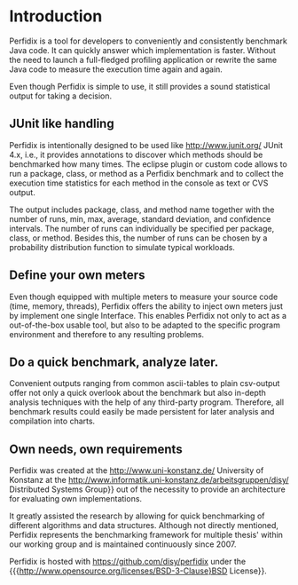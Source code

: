 <!--~
~
~~ Copyright (c) 2011, University of Konstanz, Distributed Systems Group
~~ All rights reserved.
~~
~~ Redistribution and use in source and binary forms, with or without
~~ modification, are permitted provided that the following conditions are met:
~~     * Redistributions of source code must retain the above copyright
~~       notice, this list of conditions and the following disclaimer.
~~     * Redistributions in binary form must reproduce the above copyright
~~       notice, this list of conditions and the following disclaimer in the
~~       documentation and/or other materials provided with the distribution.
~~     * Neither the name of the University of Konstanz nor the
~~       names of its contributors may be used to endorse or promote products
~~       derived from this software without specific prior written permission.
~~
~~ THIS SOFTWARE IS PROVIDED BY THE COPYRIGHT HOLDERS AND CONTRIBUTORS "AS IS" AND
~~ ANY EXPRESS OR IMPLIED WARRANTIES, INCLUDING, BUT NOT LIMITED TO, THE IMPLIED
~~ WARRANTIES OF MERCHANTABILITY AND FITNESS FOR A PARTICULAR PURPOSE ARE
~~ DISCLAIMED. IN NO EVENT SHALL <COPYRIGHT HOLDER> BE LIABLE FOR ANY
~~ DIRECT, INDIRECT, INCIDENTAL, SPECIAL, EXEMPLARY, OR CONSEQUENTIAL DAMAGES
~~ (INCLUDING, BUT NOT LIMITED TO, PROCUREMENT OF SUBSTITUTE GOODS OR SERVICES;
~~ LOSS OF USE, DATA, OR PROFITS; OR BUSINESS INTERRUPTION) HOWEVER CAUSED AND
~~ ON ANY THEORY OF LIABILITY, WHETHER IN CONTRACT, STRICT LIABILITY, OR TORT
~~ (INCLUDING NEGLIGENCE OR OTHERWISE) ARISING IN ANY WAY OUT OF THE USE OF THIS
~~ SOFTWARE, EVEN IF ADVISED OF THE POSSIBILITY OF SUCH DAMAGE.
~~
-->

Introduction
==========

Perfidix is a tool for developers to conveniently and 
consistently benchmark Java code. It can quickly answer which 
implementation is faster. Without the need to launch a full-fledged 
profiling application or rewrite the same Java code to 
measure the execution time again and again.

Even though Perfidix is simple to use, it still provides a sound 
statistical output for taking a decision.

JUnit like handling
----------

Perfidix is intentionally designed to be used like 
http://www.junit.org/ JUnit 4.x, 
i.e., it provides annotations to discover which methods should be 
benchmarked how many times. The eclipse plugin or custom 
code allows to run a package, class, or method as a Perfidix 
benchmark and to collect the execution time statistics for each 
method in the console as text or CVS output.

The output includes package, class, and method name together 
with the number of runs, min, max, average, standard 
deviation, and confidence intervals. The number of runs 
can individually be specified per package, class, or method. 
Besides this, the number of runs can be chosen by a probability 
distribution function to simulate typical workloads.

Define your own meters
----------

Even though equipped with multiple meters to measure your source code (time, memory, threads),
Perfidix offers the ability to inject own meters just by implement one single Interface.
This enables Perfidix not only to act as a out-of-the-box usable tool, but also to be adapted to
the specific program environment and therefore to any resulting problems. 

Do a quick benchmark, analyze later.
----------

Convenient outputs ranging from common ascii-tables to plain csv-output offer not only a quick
overlook about the benchmark but also in-depth analysis techniques with the help of any third-party
program. Therefore, all benchmark results could easily be made persistent for later analysis and 
compilation into charts. 

Own needs, own requirements
----------

Perfidix was created at the 
http://www.uni-konstanz.de/ University of Konstanz at the 
http://www.informatik.uni-konstanz.de/arbeitsgruppen/disy/ Distributed Systems Group}} out of the necessity
to provide an architecture for evaluating own implementations. 

It greatly assisted the research by allowing for quick benchmarking of different algorithms and data structures. 
Although not directly mentioned, Perfidix represents the benchmarking framework for multiple thesis' within
our working group and is maintained continuously since 2007.

Perfidix is hosted with https://github.com/disy/perfidix under the {{{http://www.opensource.org/licenses/BSD-3-Clause}BSD License}}.
